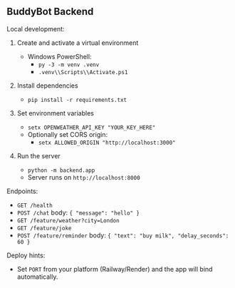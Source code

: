 ## BuddyBot Backend

Local development:

1) Create and activate a virtual environment
   - Windows PowerShell:
     - `py -3 -m venv .venv`
     - `.venv\\Scripts\\Activate.ps1`

2) Install dependencies
   - `pip install -r requirements.txt`

3) Set environment variables
   - `setx OPENWEATHER_API_KEY "YOUR_KEY_HERE"`
   - Optionally set CORS origin:
     - `setx ALLOWED_ORIGIN "http://localhost:3000"`

4) Run the server
   - `python -m backend.app`
   - Server runs on `http://localhost:8000`

Endpoints:
- `GET /health`
- `POST /chat` body: `{ "message": "hello" }`
- `GET /feature/weather?city=London`
- `GET /feature/joke`
- `POST /feature/reminder` body: `{ "text": "buy milk", "delay_seconds": 60 }`

Deploy hints:
- Set `PORT` from your platform (Railway/Render) and the app will bind automatically.


